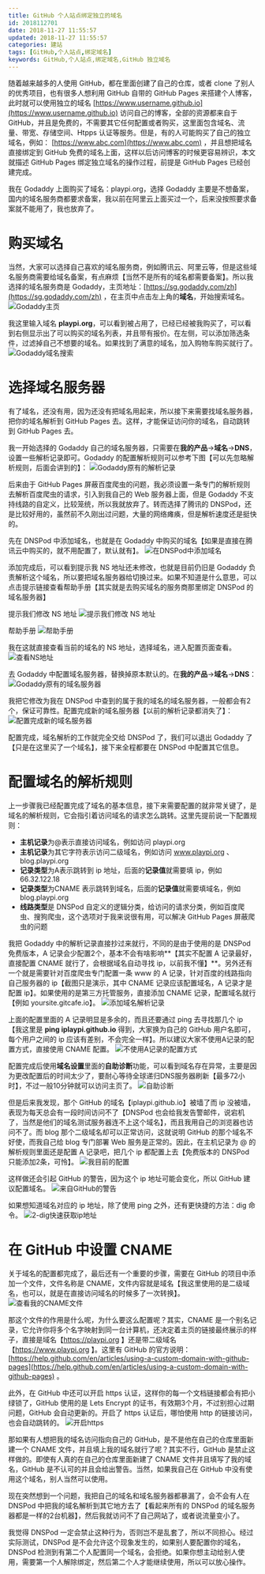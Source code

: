 ```yaml
---
title: GitHub 个人站点绑定独立的域名
id: 2018112701
date: 2018-11-27 11:55:57
updated: 2018-11-27 11:55:57
categories: 建站
tags: [GitHub,个人站点,绑定域名]
keywords: GitHub,个人站点,绑定域名,GitHub 独立域名
---
```



随着越来越多的人使用 GitHub，都在里面创建了自己的仓库，或者 clone 了别人的优秀项目，也有很多人想利用 GitHub 自带的 GitHub Pages 来搭建个人博客，此时就可以使用独立的域名 [https://www.username.github.io](https://www.username.github.io) 访问自己的博客，全部的资源都来自于 GitHub，并且是免费的，不需要其它任何配置或者购买，这里面包含域名、流量、带宽、存储空间、Htpps 认证等服务。但是，有的人可能购买了自己的独立域名，例如： [https://www.abc.com](https://www.abc.com) ，并且想把域名直接绑定到 GitHub 免费的域名上面，这样以后访问博客的时候更容易辨识，本文就描述 GitHub Pages 绑定独立域名的操作过程，前提是 GitHub Pages 已经创建完成。


<!-- more -->


我在 Godaddy 上面购买了域名：playpi.org，选择 Godaddy 主要是不想备案，国内的域名服务商都要求备案，我以前在阿里云上面买过一个，后来没按照要求备案就不能用了，我也放弃了。


# 购买域名

当然，大家可以选择自己喜欢的域名服务商，例如腾讯云、阿里云等，但是这些域名服务商需要给域名备案，有点麻烦【当然不是所有的域名都需要备案】。所以我选择的域名服务商是 Godaddy，主页地址：[https://sg.godaddy.com/zh](https://sg.godaddy.com/zh) ，在主页中点击左上角的**域名**，开始搜索域名。
![Godaddy主页](https://raw.githubusercontent.com/iplaypi/img-playpi/master/img/old/b7f2e3a3gy1g0sbcstwqoj21hc0rfe4y.jpg "Godaddy主页")

我这里输入域名 **playpi.org**，可以看到被占用了，已经已经被我购买了，可以看到右侧显示出了可以购买的域名列表，并且带有报价。在左侧，可以添加筛选条件，过滤掉自己不想要的域名。如果找到了满意的域名，加入购物车购买就行了。
![Godaddy域名搜索](https://raw.githubusercontent.com/iplaypi/img-playpi/master/img/old/b7f2e3a3gy1g0sbcjq2a0j21hc0q9q5x.jpg "Godaddy域名搜索")


# 选择域名服务器


有了域名，还没有用，因为还没有把域名用起来，所以接下来需要找域名服务器，把你的域名解析到 GitHub Pages 去。这样，才能保证访问你的域名，自动跳转到 GitHub Pages 去。

我一开始选择的 Godaddy 自己的域名服务器，只需要在**我的产品**->**域名**->**DNS**，设置一些解析记录即可。Godaddy 的配置解析规则可以参考下图【可以先忽略解析规则，后面会讲到的】：
![Godaddy原有的解析记录](https://raw.githubusercontent.com/iplaypi/img-playpi/master/img/old/b7f2e3a3gy1g0ovn10ghwj20wt0mvgm6.jpg "Godaddy原有的解析记录")

后来由于 GitHub Pages 屏蔽百度爬虫的问题，我必须设置一条专门的解析规则去解析百度爬虫的请求，引入到我自己的 Web 服务器上面，但是 Godaddy 不支持线路的自定义，比较笼统，所以我就放弃了。转而选择了腾讯的 DNSPod，还是比较好用的，虽然前不久刚出过问题，大量的网络瘫痪，但是解析速度还是挺快的。

先在 DNSPod 中添加域名，也就是在 Godaddy 中购买的域名【如果是直接在腾讯云中购买的，就不用配置了，默认就有】。
![在DNSPod中添加域名](https://raw.githubusercontent.com/iplaypi/img-playpi/master/img/old/b7f2e3a3gy1g0oviygtn3j21hc0qxgnz.jpg "在DNSPod中添加域名")

添加完成后，可以看到提示我 NS 地址还未修改，也就是目前仍旧是 Godaddy 负责解析这个域名，所以要把域名服务器给切换过来。如果不知道是什么意思，可以点击提示链接查看帮助手册【其实就是去购买域名的服务商那里绑定 DNSPod 的域名服务器】

提示我们修改 NS 地址
![提示我们修改 NS 地址](https://raw.githubusercontent.com/iplaypi/img-playpi/master/img/old/b7f2e3a3gy1g0ovkf6k08j21hc0qxtb9.jpg "提示我们修改 NS 地址")

帮助手册
![帮助手册](https://raw.githubusercontent.com/iplaypi/img-playpi/master/img/old/b7f2e3a3gy1g0ovkoigmaj20s60lymyk.jpg "帮助手册")

我在这就直接查看当前的域名的 NS 地址，选择域名，进入配置页面查看。
![查看NS地址](https://raw.githubusercontent.com/iplaypi/img-playpi/master/img/old/b7f2e3a3gy1g0safaacorj21190i4gmy.jpg "查看NS地址")

去 Godaddy 中配置域名服务器，替换掉原本默认的。在**我的产品**->**域名**->**DNS**：
![Godaddy原有的域名服务器](https://raw.githubusercontent.com/iplaypi/img-playpi/master/img/old/b7f2e3a3gy1g0ovncqfzuj20ww0atdfw.jpg "Godaddy原有的域名服务器")

我把它修改为我在 DNSPod 中查到的属于我的域名的域名服务器，一般都会有2个，保证可靠性。配置完成新的域名服务器【以前的解析记录都消失了】：
![配置完成新的域名服务器](https://raw.githubusercontent.com/iplaypi/img-playpi/master/img/old/b7f2e3a3gy1g0ovnq0lhgj20yi0m7q3i.jpg "配置完成新的域名服务器")

配置完成，域名解析的工作就完全交给 DNSPod 了，我们可以退出 Godaddy 了【只是在这里买了一个域名】，接下来全程都要在 DNSPod 中配置其它信息。


# 配置域名的解析规则

上一步骤我已经配置完成了域名的基本信息，接下来需要配置的就非常关键了，是域名的解析规则，它会指引着访问域名的请求怎么跳转。这里先提前说一下配置规则：
- **主机记录**为@表示直接访问域名，例如访问 playpi.org
- **主机记录**为其它字符表示访问二级域名，例如访问 www.playpi.org 、blog.playpi.org
- **记录类型**为A表示跳转到 ip 地址，后面的**记录值**就需要填 ip，例如66.32.122.18
- **记录类型**为CNAME 表示跳转到域名，后面的**记录值**就需要填域名，例如 blog.playpi.org
- **线路类型**是 DNSPod 自定义的逻辑分类，给访问的请求分类，例如百度爬虫、搜狗爬虫，这个选项对于我来说很有用，可以解决 GitHub Pages 屏蔽爬虫的问题

我把 Godaddy 中的解析记录直接抄过来就行，不同的是由于使用的是 DNSPod 免费版本，A 记录会少配置2个，基本不会有啥影响**【其实不配置 A 记录最好，直接配置 CNAME 就行了，会根据域名自动寻找 ip，以前我不懂】**。另外还有一个就是需要针对百度爬虫专门配置一条 www 的 A 记录，针对百度的线路指向自己服务器的 ip【截图只是演示，其中 CNAME 记录应该配置域名，A 记录才是配置 ip】。如果使用的是第三方托管服务，直接添加 CNAME 记录，配置域名就行【例如 yoursite.gitcafe.io】。
![添加域名解析记录](https://raw.githubusercontent.com/iplaypi/img-playpi/master/img/old/b7f2e3a3gy1g0ovjinxzvj21hc0qxac2.jpg "添加域名解析记录")

上面的配置里面的 A 记录明显是多余的，而且还要通过 ping 去寻找那几个 ip【我这里是 **ping iplaypi.github.io** 得到，大家换为自己的 GitHub 用户名即可，每个用户之间的 ip 应该有差别，不会完全一样】。所以建议大家不使用A记录的配置方式，直接使用 CNAME 配置。
![不使用A记录的配置方式](https://raw.githubusercontent.com/iplaypi/img-playpi/master/img/old/b7f2e3a3gy1g0ovk0xljij21hc0qxta3.jpg "不使用A记录的配置方式")

配置完成后使用**域名设置**里面的**自助诊断**功能，可以看到域名存在异常，主要是因为更改配置后的时间太少了，要耐心等待全球递归DNS服务器刷新【最多72小时】，不过一般10分钟就可以访问主页了。
![自助诊断](https://raw.githubusercontent.com/iplaypi/img-playpi/master/img/old/b7f2e3a3gy1g0ovl23kqbj20tl0lfabk.jpg "自助诊断")

但是后来我发现，那个 GitHub 的域名【iplaypi.github.io】被墙了而 ip 没被墙，表现为每天总会有一段时间访问不了【DNSPod 也会给我发告警邮件，说宕机了，当然是他们的域名测试服务器连不上这个域名】，而且我用自己的浏览器也访问不了。而 blog 那个二级域名却可以正常访问，这就说明 GitHub 的那个域名不好使，而我自己给 blog 专门部署 Web 服务是正常的。因此，在主机记录为 @ 的解析规则里面还是配置 A 记录吧，把几个 ip 都配置上去【免费版本的 DNSPod 只能添加2条，可怜】。
![我目前的配置](https://raw.githubusercontent.com/iplaypi/img-playpi/master/img/old/b7f2e3a3gy1g0sbad2ia9j215c0h2myv.jpg "我目前的配置")

这样做还会引起 GitHub 的警告，因为这个 ip 地址可能会变化，所以 GitHub 建议配置域名。
![来自GitHub的警告](https://raw.githubusercontent.com/iplaypi/img-playpi/master/img/old/b7f2e3a3gy1g0scgaveyhj20vl0mlta4.jpg "来自GitHub的警告")

如果想知道域名对应的 ip 地址，除了使用 ping 之外，还有更快捷的方法：dig 命令。
![2-dig快速获取ip地址](https://raw.githubusercontent.com/iplaypi/img-playpi/master/img/old/b7f2e3a3gy1g0sbqoihqxj20ju0cndg9.jpg "2-dig快速获取ip地址")


# 在 GitHub 中设置 CNAME

关于域名的配置都完成了，最后还有一个重要的步骤，需要在 GitHub 的项目中添加一个文件，文件名称是 CNAME，文件内容就是域名【我这里使用的是二级域名，也可以，就是在直接访问域名的时候多了一次转换】。
![查看我的CNAME文件](https://raw.githubusercontent.com/iplaypi/img-playpi/master/img/old/b7f2e3a3gy1g0sc5i982jj211o0djdgd.jpg "查看我的CNAME文件")

那这个文件的作用是什么呢，为什么要这么配置呢？其实，CNAME 是一个别名记录，它允许你将多个名字映射到同一台计算机，还决定着主页的链接最终展示的样子，直接是域名【https://playpi.org 】还是带二级域名【https://www.playpi.org 】。这里有 GitHub 的官方说明：[https://help.github.com/en/articles/using-a-custom-domain-with-github-pages](https://help.github.com/en/articles/using-a-custom-domain-with-github-pages) 。

此外，在 GitHub 中还可以开启 https 认证，这样你的每一个文档链接都会有把小绿锁了，GitHub 使用的是 Lets Encrypt 的证书，有效期3个月，不过别担心过期问题，GitHub 会自动更新的。开启了 https 认证后，哪怕使用 http 的链接访问，也会自动跳转的。
![开启https](https://raw.githubusercontent.com/iplaypi/img-playpi/master/img/old/b7f2e3a3gy1g0sce6tflfj20tp09gaac.jpg "开启https")

那如果有人想把我的域名访问指向自己的 GitHub，是不是他在自己的仓库里面新建一个 CNAME 文件，并且填上我的域名就行了呢？其实不行，GitHub 是禁止这样做的。即使有人真的在自己的仓库里面新建了 CNAME 文件并且填写了我的域名，GitHub 是不认可的并且会给出警告。当然，如果我自己在 GitHub 中没有使用这个域名，别人当然可以使用。

现在突然想到一个问题，我把自己的域名和域名服务器都暴漏了，会不会有人在 DNSPod 中把我的域名解析到其它地方去了【看起来所有的 DNSPod 的域名服务器都是一样的2台机器】，然后我就访问不了自己网站了，或者说流量变小了。

我觉得 DNSPod 一定会禁止这种行为，否则岂不是乱套了，所以不同担心。经过实际测试，DNSPod 是不会允许这个现象发生的，如果别人要配置你的域名，DNSPod 检测到有第二个人配置同一个域名，会拒绝。如果你想主动给别人使用，需要第一个人解除绑定，然后第二个人才能继续使用，所以可以放心操作。

